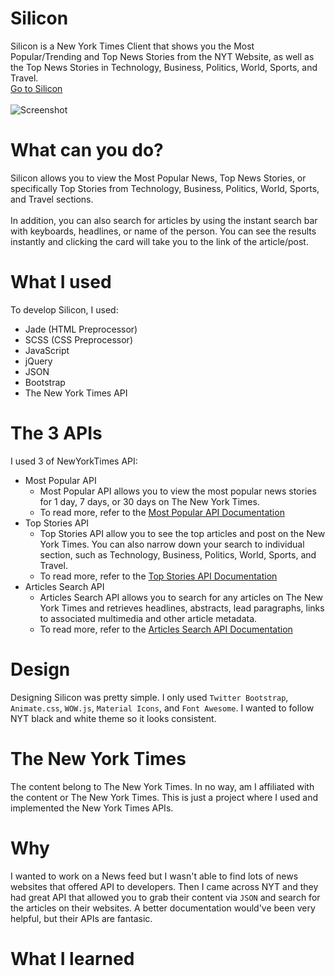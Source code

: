 # Silicon
Silicon is a New York Times Client that shows you the Most Popular/Trending and Top News Stories from the NYT Website, as well as the Top News Stories in Technology, Business, Politics, World, Sports, and Travel.
<br>
[Go to Silicon](http://github.com/narulakeshav/silicon)
<br><br>
![Screenshot](https://i.imgur.com/RFj8fS1.png)

# What can you do?
Silicon allows you to view the Most Popular News, Top News Stories, or specifically Top Stories from Technology, Business, Politics, World, Sports, and Travel sections.
<br><br>
In addition, you can also search for articles by using the instant search bar with keyboards, headlines, or name of the person. You can see the results instantly and clicking the card will take you to the link of the article/post.

# What I used
To develop Silicon, I used:

* Jade (HTML Preprocessor)
* SCSS (CSS Preprocessor)
* JavaScript
* jQuery
* JSON
* Bootstrap
* The New York Times API

# The 3 APIs
I used 3 of NewYorkTimes API:

* Most Popular API
    * Most Popular API allows you to view the most popular news stories for 1 day, 7 days, or 30 days on The New York Times.
    * To read more, refer to the [Most Popular API Documentation](http://developer.nytimes.com/docs/most_popular_api/) 
* Top Stories API
    * Top Stories API allow you to see the top articles and post on the New York Times. You can also narrow down your search to individual section, such as Technology, Business, Politics, World, Sports, and Travel.
    * To read more, refer to the [Top Stories API Documentation](http://developer.nytimes.com/docs/top_stories_api/)
* Articles Search API
    * Articles Search API allows you to search for any articles on The New York Times and retrieves headlines, abstracts, lead paragraphs, links to associated multimedia and other article metadata. 
    * To read more, refer to the [Articles Search API Documentation](http://developer.nytimes.com/docs/read/article_search_api_v2)

# Design
Designing Silicon was pretty simple. I only used `Twitter Bootstrap`, `Animate.css`, `WOW.js`, `Material Icons`, and `Font Awesome`. I wanted to follow NYT black and white theme so it looks consistent. 

# The New York Times
The content belong to The New York Times. In no way, am I affiliated with the content or The New York Times. This is just a project where I used and implemented the New York Times APIs.

# Why
I wanted to work on a News feed but I wasn't able to find lots of news websites that offered API to developers. Then I came across NYT and they had great API that allowed you to grab their content via `JSON` and search for the articles on their websites. A better documentation would've been very helpful, but their APIs are fantasic.

# What I learned

